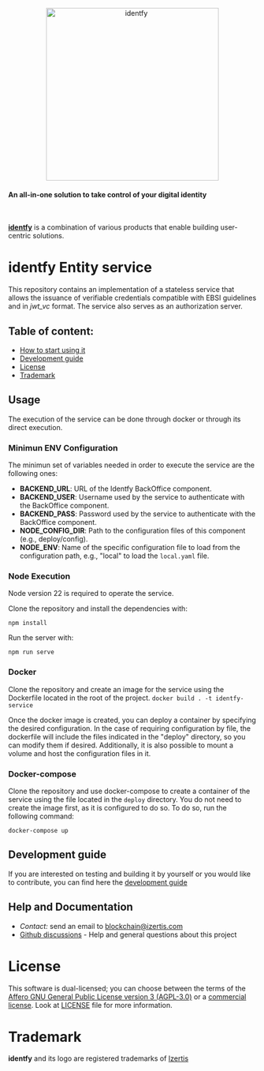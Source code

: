 <p align="center">
    <picture>
      <source media="(prefers-color-scheme: dark)" srcset="./docs/img/identfy-logo-dark.svg">
      <source media="(prefers-color-scheme: light)" srcset="./docs/img/identfy-logo-light.svg">
      <img alt="identfy" src="./docs/img/identfy.png" width="350" style="max-width: 100%;">
    </picture>
</p>

<p align="center">
  <h4>
    An all-in-one solution to take control of your digital identity
  </h4>
</p>

<br/>

**[identfy](https://github.com/izertis/identfy)** is a combination of various products that enable building user-centric solutions.

# identfy Entity service

This repository contains an implementation of a stateless service that allows the issuance of verifiable credentials compatible with EBSI guidelines and in *jwt_vc* format. The service also serves as an authorization server.

## Table of content:

- [How to start using it](#usage)
- [Development guide](#development-guide)
- [License](#license)
- [Trademark](#trademark)


## Usage

The execution of the service can be done through docker or through its direct execution.

### Minimun ENV Configuration

The minimun set of variables needed in order to execute the service are the following ones:
- **BACKEND_URL**: URL of the Identfy BackOffice component.
- **BACKEND_USER**: Username used by the service to authenticate with the BackOffice component.
- **BACKEND_PASS**: Password used by the service to authenticate with the BackOffice component.
- **NODE_CONFIG_DIR**: Path to the configuration files of this component (e.g., deploy/config).
- **NODE_ENV**: Name of the specific configuration file to load from the configuration path, e.g., "local" to load the `local.yaml` file.

### Node Execution

Node version 22 is required to operate the service.

Clone the repository and install the dependencies with:

`npm install`

Run the server with:

`npm run serve`


### Docker

Clone the repository and create an image for the service using the Dockerfile located in the root of the project.
`docker build . -t identfy-service`

Once the docker image is created, you can deploy a container by specifying the desired configuration. In the case of requiring configuration by file, the dockerfile will include the files indicated in the "deploy" directory, so you can modify them if desired. Additionally, it is also possible to mount a volume and host the configuration files in it.

### Docker-compose

Clone the repository and use docker-compose to create a container of the service using the file located in the `deploy` directory. You do not need to create the image first, as it is configured to do so. To do so, run the following command:

`docker-compose up`


## Development guide

If you are interested on testing and building it by yourself or you would like to contribute, you can find here the [development guide](./docs/GETTING_STARTED.md)


## Help and Documentation

- *Contact:* send an email to blockchain@izertis.com
- [Github discussions](https://github.com/izertis/identfy-entity-service/discussions) - Help and general questions about this project


# License
This software is dual-licensed; you can choose between the terms of the [Affero GNU General Public License version 3 (AGPL-3.0)](./LICENSES/agpl-3.0.txt) or a [commercial license](./LICENSES/commercial.txt). Look at [LICENSE](./LICENSE.md) file for more information.


# Trademark
**identfy** and its logo are registered trademarks of [Izertis](https://www.izertis.com)
